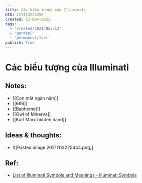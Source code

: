 ```yaml
---
title: Các biểu tượng của Illuminati
UID: 211113223259
created: 13-Nov-2021
tags:
  - 'created/2021/Nov/13'
  - 'garden🏡'
  - 'permanent/fact'
publish: True
---
```

# Các biểu tượng của Illuminati

## Notes:
- [[Con mắt ngàn năm]]
- [[666]]
- [[Baphomet]]
- [[Owl of Minerva]]
- [[Karl Marx hidden hand]]


## Ideas & thoughts:
- ![[Pasted image 20211113225444.png]]

## Ref:
- [List of Illuminati Symbols and Meanings - Illuminati Symbols](https://illuminatisymbols.info/)

